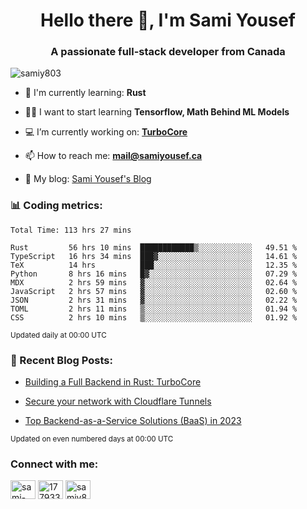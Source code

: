 <h1 align="center">Hello there 👋, I'm Sami Yousef</h1>
<h3 align="center">A passionate full-stack developer from Canada</h3>

<p align="left"> <img src="https://komarev.com/ghpvc/?username=samiy803&label=Profile%20views&color=0e75b6&style=flat" alt="samiy803" /> </p>

- 🌱 I'm currently learning: **Rust**

- 👨‍💻 I want to start learning **Tensorflow, Math Behind ML Models**

- 💻 I’m currently working on: **[TurboCore](https://github.com/samiy803/TurboCore)**

- 📫 How to reach me: **mail@samiyousef.ca**

- 📝 My blog: [Sami Yousef's Blog](https://blog.samiyousef.ca)

<h3 align="left">📊 Coding metrics:</h3>
<!--START_SECTION:waka-->

```text
Total Time: 113 hrs 27 mins

Rust         56 hrs 10 mins  ████████████▒░░░░░░░░░░░░   49.51 %
TypeScript   16 hrs 34 mins  ███▓░░░░░░░░░░░░░░░░░░░░░   14.61 %
TeX          14 hrs          ███░░░░░░░░░░░░░░░░░░░░░░   12.35 %
Python       8 hrs 16 mins   █▓░░░░░░░░░░░░░░░░░░░░░░░   07.29 %
MDX          2 hrs 59 mins   ▓░░░░░░░░░░░░░░░░░░░░░░░░   02.64 %
JavaScript   2 hrs 57 mins   ▓░░░░░░░░░░░░░░░░░░░░░░░░   02.60 %
JSON         2 hrs 31 mins   ▓░░░░░░░░░░░░░░░░░░░░░░░░   02.22 %
TOML         2 hrs 11 mins   ▒░░░░░░░░░░░░░░░░░░░░░░░░   01.94 %
CSS          2 hrs 10 mins   ▒░░░░░░░░░░░░░░░░░░░░░░░░   01.92 %
```

<!--END_SECTION:waka-->
<sup>Updated daily at 00:00 UTC</sup>

<h3 align="left">📝 Recent Blog Posts:</h3>

<!-- BLOG-POST-LIST:START -->
- [Building a Full Backend in Rust: TurboCore](https://blog.samiyousef.ca/building-a-full-backend-in-rust-turbocore/)

- [Secure your network with Cloudflare Tunnels](https://blog.samiyousef.ca/secure-your-network-with-cloudflare-tunnels/)

- [Top Backend-as-a-Service Solutions &lpar;BaaS&rpar; in 2023](https://blog.samiyousef.ca/comparing-backend-as-a-service-solutions-a-complete-guide/)
<!-- BLOG-POST-LIST:END -->
<sup>Updated on even numbered days at 00:00 UTC</sup>

<h3 align="left">Connect with me:</h3>
<p align="left">
<a href="https://linkedin.com/in/sami-yousef" target="blank"><img align="center" src="https://raw.githubusercontent.com/rahuldkjain/github-profile-readme-generator/master/src/images/icons/Social/linked-in-alt.svg" alt="sami-yousef" height="30" width="40" /></a>
<a href="https://stackoverflow.com/users/17793354" target="blank"><img align="center" src="https://raw.githubusercontent.com/rahuldkjain/github-profile-readme-generator/master/src/images/icons/Social/stack-overflow.svg" alt="17793354" height="30" width="40" /></a>
<a href="https://www.leetcode.com/samiy8030" target="blank"><img align="center" src="https://raw.githubusercontent.com/rahuldkjain/github-profile-readme-generator/master/src/images/icons/Social/leet-code.svg" alt="samiy8030" height="30" width="40" /></a>
</p>
